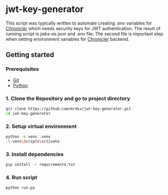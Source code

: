 # jwt-key-generator

This script was typically written to automate creating .env variables for [Chronicler](https://github.com/mrdsx/chronicler) which needs security keys for JWT authentication. The result of running script is jwks-es.json and .env file. The second file is important step when setting environment variables for [Chronicler](https://github.com/mrdsx/chronicler) backend.

## Getting started

### Prerequisites

- [Git](https://git-scm.com/)
- [Python](https://www.python.org/)

### 1. Clone the Repository and go to project directory

```bash
git clone https://github.com/mrdsx/jwt-key-generator.git
cd jwt-key-generator
```

### 2. Setup virtual environment

```bash
python -m venv .venv
.\.venv\Scripts\activate
```

### 3. Install dependencies

```bash
pip install -r requirements.txt
```

### 4. Run script

```bash
python run.py
```
